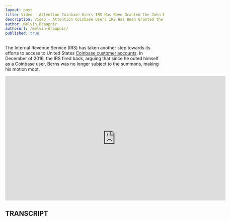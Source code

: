 ```yaml
---
layout: post
title: Video - Attention Coinbase Users IRS Has Been Granted the John Doe Summons
description: Video - Attention Coinbase Users IRS Has Been Granted the John Doe Summons
author: Melvin Draupnir
authorurl: /melvin-draupnir/ 
published: true
---
```


<p>The Internal Revenue Service (IRS) has taken another step towards its efforts to access to United States <a href="/coinbase-announced-passing-on-on-chain-fees-to-customers/">Coinbase customer accounts</a>. In December of 2016, the IRS fired back, arguing that since he outed himself as a Coinbase user, Berns was no longer subject to the summons, making his motion moot.</p>

<center><iframe width="700" height="394" src="https://www.youtube.com/embed/RT8pmNw55eY" frameborder="0" allowfullscreen></iframe></center>

<h2>TRANSCRIPT</h2>

